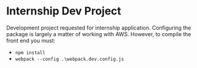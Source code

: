 # Internship Dev Project
Development project requested for internship application. Configuring the package is largely a matter of working with AWS. However, to compile the front end you must:

* `npm install`
* `webpack --config .\webpack.dev.config.js`
